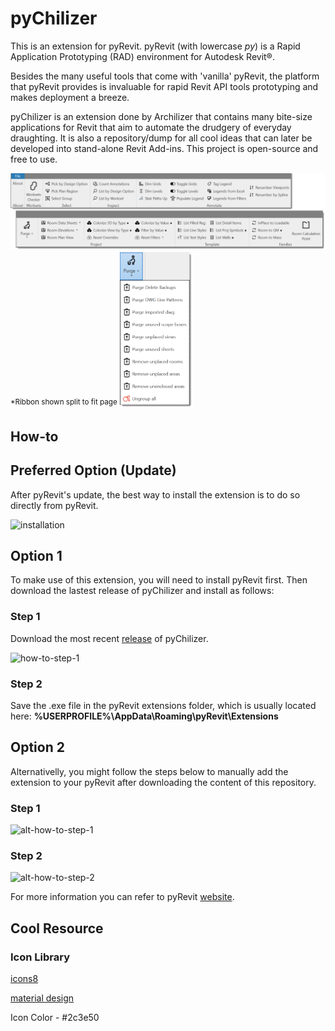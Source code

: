 # pyChilizer


This is an extension for pyRevit. pyRevit (with lowercase *py*) is a Rapid Application Prototyping (RAD) environment for Autodesk Revit®.

Besides the many useful tools that come with 'vanilla' pyRevit, the platform that pyRevit provides is invaluable for rapid Revit API tools prototyping and makes deployment a breeze. 

pyChilizer is an extension done by Archilizer that contains many bite-size applications for Revit that aim to automate the drudgery of everyday draughting. It is also a repository/dump for all cool ideas that can later be developed into stand-alone Revit Add-ins. This project is open-source and free to use.

<img src="/images/pyChilizerRibbonSplit.png" alt="pyChilizer Ribbon Split">
<sup>*Ribbon shown split to fit page</sup>
<img src="/images/pyChilizerPurgeDropdown.png" alt="pyChilizer Purge Dropdown" height="250">


## How-to
## Preferred Option (Update)
After pyRevit's update, the best way to install the extension is to do so directly from pyRevit.

![installation](https://user-images.githubusercontent.com/5354594/204851598-72a21d79-8d44-4561-9399-7867482d4ff5.png)

## Option 1
To make use of this extension, you will need to install pyRevit first. Then download the lastest release of pyChilizer and install as follows:

### Step 1
Download the most recent [release](https://github.com/dnenov/pyChilizer/releases/tag/v0.2.0) of pyChilizer.

<img src="/images/how-to-1.jpg" alt="how-to-step-1">

### Step 2
Save the .exe file in the pyRevit extensions folder, which is usually located here: **%USERPROFILE%\AppData\Roaming\pyRevit\Extensions**


## Option 2

Alternativelly, you might follow the steps below to manually add the extension to your pyRevit after downloading the content of this repository.

### Step 1

<img src="/images/how-to-1.png" alt="alt-how-to-step-1">

### Step 2

<img src="/images/how-to-2.PNG" alt="alt-how-to-step-2" height="50%" width="50%">


For more information you can refer to pyRevit [website](https://www.notion.so/pyRevit-bd907d6292ed4ce997c46e84b6ef67a0).

## Cool Resource

### Icon Library
[icons8](https://icons8.com/icon/set/first/windows)

[material design](https://www.material.io/resources/icons/?icon=format_align_center&style=baseline)

Icon Color - #2c3e50

